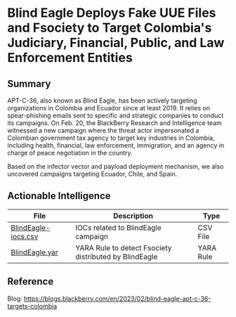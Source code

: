 # Blind Eagle Deploys Fake UUE Files and Fsociety to Target Colombia's Judiciary, Financial, Public, and Law Enforcement Entities

## Summary

APT-C-36, also known as Blind Eagle, has been actively targeting organizations in Colombia and Ecuador since at least 2019. It relies on spear-phishing emails sent to specific and strategic companies to conduct its campaigns. On Feb. 20, the BlackBerry Research and Intelligence team witnessed a new campaign where the threat actor impersonated a Colombian government tax agency to target key industries in Colombia, including health, financial, law enforcement, immigration, and an agency in charge of peace negotiation in the country.

Based on the infector vector and payload deployment mechanism, we also uncovered campaigns targeting Ecuador, Chile, and Spain.

## Actionable Intelligence

| File | Description | Type | 
|--------|--------|--------|
| [BlindEagle-iocs.csv](https://github.com/blackberry/threat-research-and-intelligence/blob/main/Blogs%20%26%20Reports/Blogs/2023-02-27%20-%20Blind%20Eagle%20Deploys%20Fake%20UUE%20Files%20and%20Fsociety%20to%20Target%20Colombia%27s%20Judiciary%2C%20Financial%2C%20Public%2C%20and%20Law%20Enforcement%20Entities/BlindEagle-iocs.csv) | IOCs related to BlindEagle campaign | CSV File |
| [BlindEagle.yar](https://github.com/blackberry/threat-research-and-intelligence/blob/main/Blogs%20%26%20Reports/Blogs/2023-02-27%20-%20Blind%20Eagle%20Deploys%20Fake%20UUE%20Files%20and%20Fsociety%20to%20Target%20Colombia%27s%20Judiciary%2C%20Financial%2C%20Public%2C%20and%20Law%20Enforcement%20Entities/BlindEagle.yar) | YARA Rule to detect Fsociety distributed by BlindEagle | YARA Rule |

## Reference

Blog: https://blogs.blackberry.com/en/2023/02/blind-eagle-apt-c-36-targets-colombia